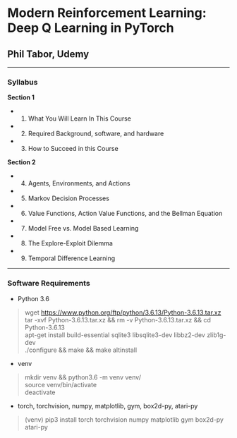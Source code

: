 # Modern Reinforcement Learning: Deep Q Learning in PyTorch
## Phil Tabor, Udemy

****

### Syllabus

**Section 1**
- 1. What You Will Learn In This Course  
- 2. Required Background, software, and hardware  
- 3. How to Succeed in this Course  

**Section 2**
- 4. Agents, Environments, and Actions  
- 5. Markov Decision Processes  
- 6. Value Functions, Action Value Functions, and the Bellman Equation  
- 7. Model Free vs. Model Based Learning  
- 8. The Explore-Exploit Dilemma  
- 9. Temporal Difference Learning  

****

### Software Requirements

- Python 3.6
> wget https://www.python.org/ftp/python/3.6.13/Python-3.6.13.tar.xz  
> tar -xvf Python-3.6.13.tar.xz && rm -v Python-3.6.13.tar.xz && cd Python-3.6.13  
> apt-get install build-essential sqlite3 libsqlite3-dev libbz2-dev zlib1g-dev  
> ./configure && make && make altinstall  

- venv
> mkdir venv && python3.6 -m venv venv/  
> source venv/bin/activate  
> deactivate  

- torch, torchvision, numpy, matplotlib, gym, box2d-py, atari-py  
> (venv) pip3 install torch torchvision numpy matplotlib gym box2d-py atari-py  


